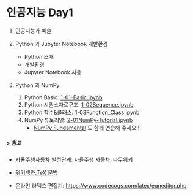 # 인공지능 Day1

1. 인공지능과 예술
2. Python 과 Jupyter Notebook 개발환경
   - Python 소개
   - 개발환경
   - Jupyter Notebook 사용

3. Python 과 NumPy

   1. Python Basic: [1-01-Basic.ipynb](1-01-Basic.ipynb)
   2. Python 시퀀스자료구조: [1-02Sequence.ipynb](1-02Sequence.ipynb)
   3. Python 함수&클래스: [1-03Function_Class.ipynb](1-03Function_Class.ipynb)
   4. NumPy 튜토리얼: [2-01NumPy-Tutorial.ipynb](2-01NumPy-Tutorial.ipynb)
      - [NumPy Fundamental](https://numpy.org/doc/stable/user/basics.html) 도 함께 연습해 주세요!!!

##### > 참고

 - 자율주행자동차 발전단계: [자율주행 자동차, 나무위키](https://namu.wiki/w/%EC%9E%90%EC%9C%A8%EC%A3%BC%ED%96%89%20%EC%9E%90%EB%8F%99%EC%B0%A8)

  - [위키백과:TeX 문법](https://ko.wikipedia.org/wiki/%EC%9C%84%ED%82%A4%EB%B0%B1%EA%B3%BC:TeX_%EB%AC%B8%EB%B2%95)
 - 온라인 라텍스 편집기:  https://www.codecogs.com/latex/eqneditor.php


